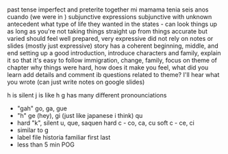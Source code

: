 #
past tense
imperfect and preterite together
    mi mamama tenia seis anos cuando (we were in )
subjunctive expressions
    subjunctive with unknown antecedent
    what type of life they wanted in the states
    - can look things up as long as you're not taking things straight up from things
accurate but varied
should feel well prepared, very expressive
    did not rely on notes or slides (mostly just expressive)
story has a coherent beginning, middle, and end
setting up a good introduction, introduce characters and family, explain it so that it's easy to follow
immigration, change, family, focus on theme of chapter
    why things were hard, how does it make you feel, what did you learn
    add details and comment
    ib questions related to theme?
    I'll hear what you wrote (can just write notes on google slides)

h is silent 
j is like h
g has many different pronounciations
- "gah" go, ga, gue
- "h" ge (hey), gi (just like japanese i think)
qu 
- hard "k", silent u, que, saquen
hard c - co, ca, cu
soft c - ce, ci
- similar to g
- label file historia familiar first last
- less than 5 min POG
